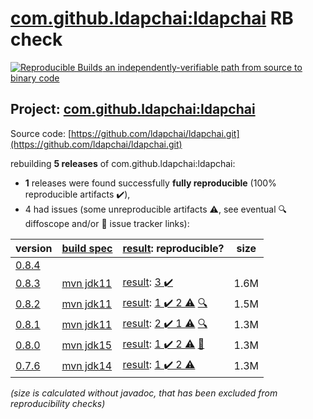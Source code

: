 [com.github.ldapchai:ldapchai](https://search.maven.org/artifact/com.github.ldapchai/ldapchai/) RB check
=======

[![Reproducible Builds](https://reproducible-builds.org/images/logos/rb.svg) an independently-verifiable path from source to binary code](https://reproducible-builds.org/)

## Project: [com.github.ldapchai:ldapchai](https://search.maven.org/artifact/com.github.ldapchai/ldapchai/)

Source code: [https://github.com/ldapchai/ldapchai.git](https://github.com/ldapchai/ldapchai.git)

rebuilding **5 releases** of com.github.ldapchai:ldapchai:
- **1** releases were found successfully **fully reproducible** (100% reproducible artifacts :heavy_check_mark:),
- 4 had issues (some unreproducible artifacts :warning:, see eventual :mag: diffoscope and/or :memo: issue tracker links):

| version | [build spec](/BUILDSPEC.md) | [result](https://reproducible-builds.org/docs/jvm/): reproducible? | size |
| -- | --------- | ------ | -- |
| [0.8.4](https://search.maven.org/artifact/com.github.ldapchai/ldapchai/0.8.4/pom) | | | |
| [0.8.3](https://search.maven.org/artifact/com.github.ldapchai/ldapchai/0.8.3/pom) | [mvn jdk11](ldapchai-0.8.3.buildspec) | [result](ldapchai-0.8.3.buildinfo): [3 :heavy_check_mark: ](ldapchai-0.8.3.buildcompare) | 1.6M |
| [0.8.2](https://search.maven.org/artifact/com.github.ldapchai/ldapchai/0.8.2/pom) | [mvn jdk11](ldapchai-0.8.2.buildspec) | [result](ldapchai-0.8.2.buildinfo): [1 :heavy_check_mark:  2 :warning:](ldapchai-0.8.2.buildcompare) [:mag:](ldapchai-0.8.2.diffoscope) | 1.5M |
| [0.8.1](https://search.maven.org/artifact/com.github.ldapchai/ldapchai/0.8.1/pom) | [mvn jdk11](ldapchai-0.8.1.buildspec) | [result](ldapchai-0.8.1.buildinfo): [2 :heavy_check_mark:  1 :warning:](ldapchai-0.8.1.buildcompare) [:mag:](ldapchai-0.8.1.diffoscope) | 1.3M |
| [0.8.0](https://search.maven.org/artifact/com.github.ldapchai/ldapchai/0.8.0/pom) | [mvn jdk15](ldapchai-0.8.0.buildspec) | [result](ldapchai-0.8.0.buildinfo): [1 :heavy_check_mark:  2 :warning:](ldapchai-0.8.0.buildcompare) [:memo:](https://github.com/ldapchai/ldapchai/pull/24) | 1.3M |
| [0.7.6](https://search.maven.org/artifact/com.github.ldapchai/ldapchai/0.7.6/pom) | [mvn jdk14](ldapchai-0.7.6.buildspec) | [result](ldapchai-0.7.6.buildinfo): [1 :heavy_check_mark:  2 :warning:](ldapchai-0.7.6.buildcompare) | 1.3M |

<i>(size is calculated without javadoc, that has been excluded from reproducibility checks)</i>
